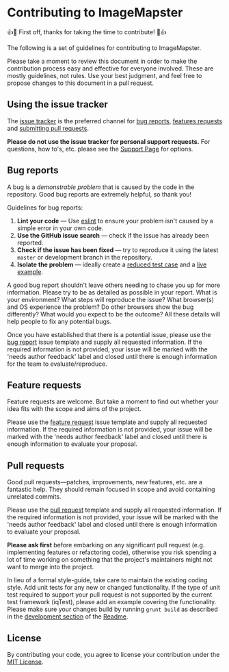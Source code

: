 # Contributing to ImageMapster

:+1::tada: First off, thanks for taking the time to contribute! :tada::+1:

The following is a set of guidelines for contributing to ImageMapster.

Please take a moment to review this document in order to make the contribution process easy and effective for everyone involved. These are mostly guidelines, not rules. Use your best judgment, and feel free to propose changes to this document in a pull request.

## Using the issue tracker

The [issue tracker](https://github.com/jamietre/ImageMapster/issues) is the preferred channel for [bug reports](#bug-reports), [features requests](#feature-requests) and [submitting pull requests](#pull-requests).

**Please do not use the issue tracker for personal support requests.** For questions, how to's, etc. please see the [Support Page](SUPPORT.md) for options.

## Bug reports

A bug is a _demonstrable problem_ that is caused by the code in the repository. Good bug reports are extremely helpful, so thank you!

Guidelines for bug reports:

1. **Lint your code** &mdash; Use [eslint](http://eslint.org/) to ensure your problem isn't caused by a simple error in your own code.
1. **Use the GitHub issue search** &mdash; check if the issue has already been reported.
1. **Check if the issue has been fixed** &mdash; try to reproduce it using the latest `master` or development branch in the repository.
1. **Isolate the problem** &mdash; ideally create a [reduced test case](https://css-tricks.com/reduced-test-cases/) and a [live example](https://jsfiddle.net).

A good bug report shouldn't leave others needing to chase you up for more information. Please try to be as detailed as possible in your report. What is your environment? What steps will reproduce the issue? What browser(s) and OS experience the problem? Do other browsers show the bug differently? What would you expect to be the outcome? All these details will help people to fix any potential bugs.

Once you have established that there is a potential issue, please use the [bug report](https://github.com/jamietre/ImageMapster/issues/new?template=bug_report.md) issue template and supply all requested information. If the required information is not provided, your issue will be marked with the 'needs author feedback' label and closed until there is enough information for the team to evaluate/reproduce.

## Feature requests

Feature requests are welcome. But take a moment to find out whether your idea fits with the scope and aims of the project.

Please use the [feature request](https://github.com/jamietre/ImageMapster/issues/new?template=feature_request.md) issue template and supply all requested information. If the required information is not provided, your issue will be marked with the 'needs author feedback' label and closed until there is enough information to evaluate your proposal.

## Pull requests

Good pull requests—patches, improvements, new features, etc. are a fantastic help. They should remain focused in scope and avoid containing unrelated commits.

Please use the [pull request](https://github.com/jamietre/ImageMapster/pulls/new?template=PULL_REQUEST_TEMPLATE.md) template and supply all requested information. If the required information is not provided, your issue will be marked with the 'needs author feedback' label and closed until there is enough information to evaluate your proposal.

**Please ask first** before embarking on any significant pull request (e.g. implementing features or refactoring code), otherwise you risk spending a lot of time working on something that the project's maintainers might not want to merge into the project.

In lieu of a formal style-guide, take care to maintain the existing coding style. Add unit tests for any new or changed functionality. If the type of unit test required to support your pull request is not supported by the current test framework (iqTest), please add an example covering the functionality. Please make sure your changes build by running `grunt build` as described in the [development section](README.md#development) of the [Readme](README.md).

## License

By contributing your code, you agree to license your contribution under the [MIT License](LICENSE).
